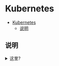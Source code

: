 # Kubernetes

- [Kubernetes](#kubernetes)
  - [说明](#说明)


## 说明

<details>
<summary>这里?</summary><br><b>

* bin: 工具或脚本
* eksinit: AWS EKS初始化安装
* infra: 公共软件服务安装
</b></details>
